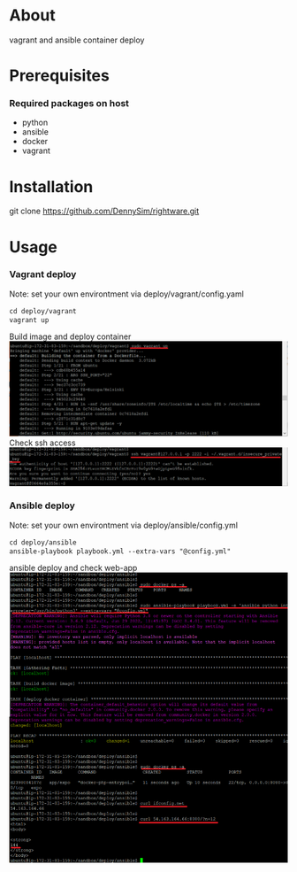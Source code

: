 
# About

vagrant and ansible container deploy 

# Prerequisites

### Required packages on host
- python
- ansible
- docker
- vagrant

# Installation
git clone https://github.com/DennySim/rightware.git

# Usage

### Vagrant deploy
Note: set your own environtment via deploy/vagrant/config.yaml

```
cd deploy/vagrant
vagrant up
```
Build image and deploy container
![vagrant_up](images/1_1.PNG)
Check ssh access
![vagrant_ssh](images/1_2.PNG)


### Ansible deploy
Note: set your own environtment via deploy/ansible/config.yml
```
cd deploy/ansible
ansible-playbook playbook.yml --extra-vars "@config.yml"
```
ansible deploy and check web-app
![ansible](images/2_1.PNG)